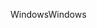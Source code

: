<span data-ttu-id="2835f-101">Windows</span><span class="sxs-lookup"><span data-stu-id="2835f-101">Windows</span></span>